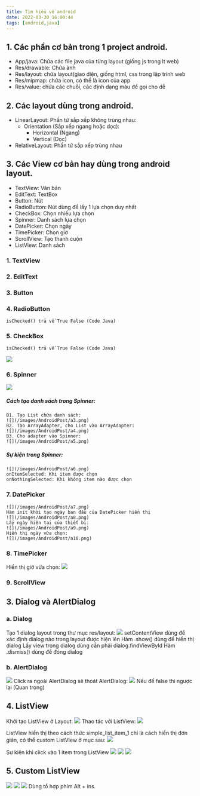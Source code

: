 ```yaml
---
title: Tìm hiểu về android
date: 2022-03-30 16:00:44
tags: [android,java]
---
```


## 1. Các phần cơ bản trong 1 project android.

- App/java: Chứa các file java của từng layout (giống js trong lt web)
- Res/drawable: Chứa ảnh
- Res/layout: chứa layout(giao diện, giống html, css trong lập trình web
- Res/mipmap: chứa icon, có thể là icon của app
- Res/value: chứa các chuỗi, các định dạng màu để gọi cho dễ

## 2. Các layout dùng trong android.

- LinearLayout: Phần tử sắp xếp không trùng nhau:
    - Orientation (Sắp xếp ngang hoặc dọc):
        - Horizontal (Ngang)
        - Vertical (Dọc)
- RelativeLayout: Phần tử sắp xếp trùng nhau



## 3. Các View cơ bản hay dùng trong android layout.

- TextView: Văn bản
- EditText: TextBox
- Button: Nút
- RadioButton: Nút dùng để lấy 1 lựa chọn duy nhất
- CheckBox: Chọn nhiều lựa chọn
- Spinner: Danh sách lựa chọn
- DatePicker: Chọn ngày
- TimePicker: Chọn giờ
- ScrollView: Tạo thanh cuộn
- ListView: Danh sách
### 1. TextView
### 2. EditText
### 3. Button
### 4. RadioButton
    isChecked() trả về True False (Code Java)
### 5. CheckBox
    isChecked() trả về True False (Code Java)
![](/images/AndroidPost/a1.png)
### 6. Spinner
![](/images/AndroidPost/a2.png)
##### Cách tạo danh sách trong Spinner:
    B1. Tạo List chứa danh sách:
    ![](/images/AndroidPost/a3.png)
    B2. Tạo ArrayAdapter, cho List vào ArrayAdapter:
    ![](/images/AndroidPost/a4.png)
    B3. Cho adapter vào Spinner:
    ![](/images/AndroidPost/a5.png)
##### Sự kiện trong Spinner:
    ![](/images/AndroidPost/a6.png)
    onItemSelected: Khi item được chọn
    onNothingSelected: Khi không item nào được chọn
### 7. DatePicker
    ![](/images/AndroidPost/a7.png)
    Hàm init khởi tạo ngày ban đầu của DatePicker hiển thị
    ![](/images/AndroidPost/a8.png)
    Lấy ngày hiện tại của thiết bị:
    ![](/images/AndroidPost/a9.png)
    Hiển thị ngày vừa chọn:
    ![](/images/AndroidPost/a10.png)
### 8. TimePicker
Hiển thị giờ vừa chọn:
![](/images/AndroidPost/a11.png)
### 9. ScrollView
## 3. Dialog và AlertDialog
### a. Dialog
Tạo 1 dialog layout trong thư mục res/layout:
![](/images/AndroidPost/a12.png)
setContentView dùng để xác định dialog nào trong layout được hiện lên
Hàm .show() dùng để hiển thị dialog
Lấy view trong dialog dùng cần phải dialog.findViewById
Hàm .dismiss() dùng để đóng dialog
### b. AlertDialog
![](/images/AndroidPost/a13.png)
Click ra ngoài AlertDialog sẽ thoát AlertDialog:
![](/images/AndroidPost/a14.png)
Nếu để false thì ngược lại (Quan trọng)
## 4. ListView
Khởi tạo ListView ở Layout:
![](/images/AndroidPost/a15.png)
Thao tác với ListView:
![](/images/AndroidPost/a16.png)
 
ListView hiển thị theo cách thức simple_list_item_1 chỉ là cách hiển thị đơn giản, có thể custom ListView ở mục sau:
![](/images/AndroidPost/a17.png)
 
Sự kiện khi click vào 1 item trong ListView
![](/images/AndroidPost/a18.png)
![](/images/AndroidPost/a19.png)
![](/images/AndroidPost/a20.png)
## 5. Custom ListView
![](/images/AndroidPost/a21.png)
![](/images/AndroidPost/a22.png)
![](/images/AndroidPost/a23.png)
Dùng tổ hợp phím Alt + ins.
